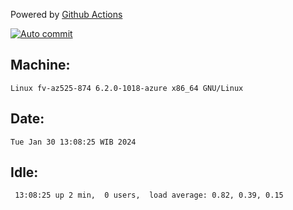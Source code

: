 Powered by [Github Actions](https://github.com/features/actions)

[![Auto commit](https://github.com/hiage/workstation/workflows/Auto%20commit/badge.svg)](https://github.com/hiage/workstation/actions?query=workflow%3A%22Auto+commit%22)

## Machine:
```
Linux fv-az525-874 6.2.0-1018-azure x86_64 GNU/Linux
```
## Date:
```
Tue Jan 30 13:08:25 WIB 2024
```
## Idle:
```
 13:08:25 up 2 min,  0 users,  load average: 0.82, 0.39, 0.15
```
